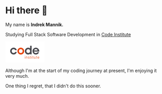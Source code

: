# Hi there 👋

 My name is <b>Indrek Mannik.</b>

 Studying Full Stack Software Development in [Code Institute](https://codeinstitute.net/ie/) 

![alt text](code-logo.png "Code Institute")

Although I'm at the start of my coding journey at present, I'm enjoying it very much. 

One thing I regret, that I didn't do this sooner.


<!--
Here are some ideas to get you started:

- 🔭 I’m currently working on ...
- 🌱 I’m currently learning ...
- 👯 I’m looking to collaborate on ...
- 🤔 I’m looking for help with ...
- 💬 Ask me about ...
- 📫 How to reach me: ...
- 😄 Pronouns: ...
- ⚡ Fun fact: ...
-->